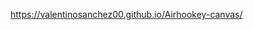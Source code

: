 <a href="https://valentinosanchez00.github.io/Airhookey-canvas/">https://valentinosanchez00.github.io/Airhookey-canvas/</a>
